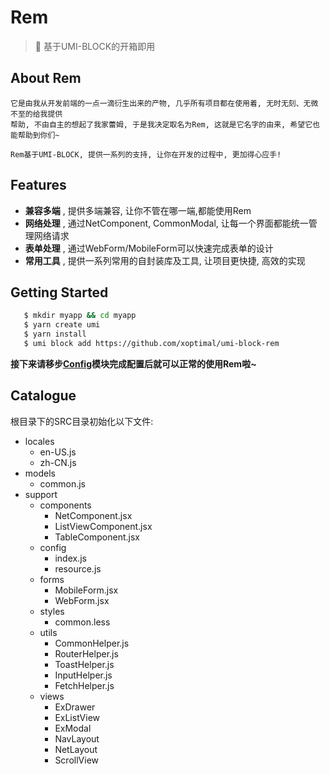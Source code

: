 # Rem

> 🐯 基于UMI-BLOCK的开箱即用

## About Rem

    它是由我从开发前端的一点一滴衍生出来的产物, 几乎所有项目都在使用着, 无时无刻、无微不至的给我提供 
    帮助, 不由自主的想起了我家蕾姆, 于是我决定取名为Rem, 这就是它名字的由来, 希望它也能帮助到你们~

    Rem基于UMI-BLOCK, 提供一系列的支持, 让你在开发的过程中, 更加得心应手!

## Features

* **兼容多端** , 提供多端兼容, 让你不管在哪一端,都能使用Rem 
* **网络处理** , 通过NetComponent, CommonModal, 让每一个界面都能统一管理网络请求
* **表单处理** , 通过WebForm/MobileForm可以快速完成表单的设计
* **常用工具** , 提供一系列常用的自封装库及工具, 让项目更快捷, 高效的实现


## Getting Started

 ```bash
    $ mkdir myapp && cd myapp
    $ yarn create umi
    $ yarn install
    $ umi block add https://github.com/xoptimal/umi-block-rem
```
    
**接下来请移步[Config]()模块完成配置后就可以正常的使用Rem啦~**
  
   
## Catalogue

根目录下的SRC目录初始化以下文件:

* locales
    * en-US.js
    * zh-CN.js
* models
    * common.js
* support
    * components
        * NetComponent.jsx
        * ListViewComponent.jsx
        * TableComponent.jsx
    * config
        * index.js
        * resource.js
    * forms
        * MobileForm.jsx
        * WebForm.jsx
    * styles
        * common.less
    * utils
        * CommonHelper.js
        * RouterHelper.js
        * ToastHelper.js
        * InputHelper.js
        * FetchHelper.js
    * views
        * ExDrawer
        * ExListView
        * ExModal
        * NavLayout
        * NetLayout
        * ScrollView

